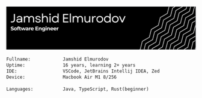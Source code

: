 ![header-banner](https://github.com/jamshid-elmurodov/jamshid-elmurodov/blob/main/Screenshot%202025-05-02%20at%2017.35.58.png)
```
Fullname:            Jamshid Elmurodov
Uptime:              16 years, learning 2+ years
IDE:                 VSCode, JetBrains Intellij IDEA, Zed
Device:              Macbook Air M1 8/256

Languages:           Java, TypeScript, Rust(beginner)
```
